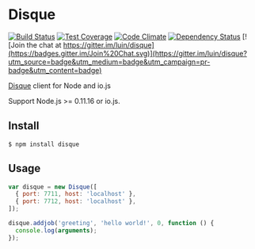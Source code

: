 # Disque

[![Build Status](https://travis-ci.org/luin/disque.svg?branch=master)](https://travis-ci.org/luin/disque)
[![Test Coverage](https://codeclimate.com/github/luin/disque/badges/coverage.svg)](https://codeclimate.com/github/luin/disque)
[![Code Climate](https://codeclimate.com/github/luin/disque/badges/gpa.svg)](https://codeclimate.com/github/luin/disque)
[![Dependency Status](https://david-dm.org/luin/disque.svg)](https://david-dm.org/luin/disque)
[![Join the chat at https://gitter.im/luin/disque](https://badges.gitter.im/Join%20Chat.svg)](https://gitter.im/luin/disque?utm_source=badge&utm_medium=badge&utm_campaign=pr-badge&utm_content=badge)

[Disque](https://github.com/antirez/disque) client for Node and io.js

Support Node.js >= 0.11.16 or io.js.

## Install

```shell
$ npm install disque
```

## Usage

```javascript
var disque = new Disque([
  { port: 7711, host: 'localhost' },
  { port: 7712, host: 'localhost' },
]);

disque.addjob('greeting', 'hello world!', 0, function () {
  console.log(arguments);
});
```
